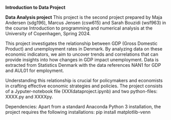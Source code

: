 **Introduction to Data Project**

**Data Analysis project**
This project is the second project prepared by Maja Andersen (sdg196), Marcus Jensen (csw615) and Sarah Bouzidi (wsf963) in the course Introduction to programming and numerical analysis at the University of Copenhagen, Spring 2024.

This project investigates the relationship between GDP (Gross Domestic Product) and unemployment rates in Denmark. By analyzing data on these economic indicators, we aim to uncover trends and correlations that can provide insights into how changes in GDP impact unemployment. Data is extracted from Statistics Denmark with the data references NAN1 for GDP and AUL01 for employment. 

Understanding this relationship is crucial for policymakers and economists in crafting effective economic strategies and policies. 
The project consists of a Jyputer-notebook file (XXXdataproject.ipynb) and two python-files: XXXX.py and XXXXpy.

Dependencies: Apart from a standard Anaconda Python 3 installation, the project requires the following installations:
pip install matplotlib-venn
